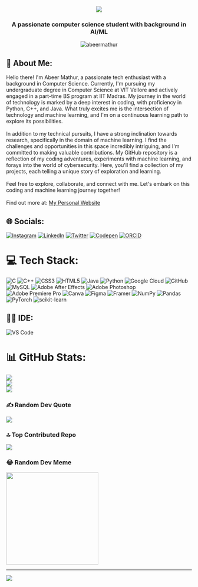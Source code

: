 <h1 align="center">
  <img src="https://readme-typing-svg.herokuapp.com?font=Hubot+Sans&weight=600&size=30&pause=500&color=0F95E8&center=true&width=435&lines=Hi+👋,+I'm+Abeer+Mathur!">
</h1>
<h3 align="center">A passionate computer science student with background in AI/ML</h3>

<p align="center"> <img src="https://komarev.com/ghpvc/?username=abeermathur&label=Profile%20views&color=0e75b6&style=flat" alt="abeermathur" /> </p>

## 💫 About Me:
Hello there! I'm Abeer Mathur, a passionate tech enthusiast with a background in Computer Science. Currently, I'm pursuing my undergraduate degree in Computer Science at VIT Vellore and actively engaged in a part-time BS program at IIT Madras. My journey in the world of technology is marked by a deep interest in coding, with proficiency in Python, C++, and Java. What truly excites me is the intersection of technology and machine learning, and I'm on a continuous learning path to explore its possibilities.<br><br>In addition to my technical pursuits, I have a strong inclination towards research, specifically in the domain of machine learning. I find the challenges and opportunities in this space incredibly intriguing, and I'm committed to making valuable contributions. My GitHub repository is a reflection of my coding adventures, experiments with machine learning, and forays into the world of cybersecurity. Here, you'll find a collection of my projects, each telling a unique story of exploration and learning.<br><br>Feel free to explore, collaborate, and connect with me. Let's embark on this coding and machine learning journey together! <br><br> Find out more at: <a href="https://abeermathur.in/">My Personal Website</a>


## 🌐 Socials:
[![Instagram](https://img.shields.io/badge/Instagram-%23E4405F.svg?logo=Instagram&logoColor=white)](https://instagram.com/abeer.mathur) [![LinkedIn](https://img.shields.io/badge/LinkedIn-%230077B5.svg?logo=linkedin&logoColor=white)](https://linkedin.com/in/abeermathur) [![Twitter](https://img.shields.io/badge/Twitter-%231DA1F2.svg?logo=Twitter&logoColor=white)](https://twitter.com/abeer_mathur17) [![Codepen](https://img.shields.io/badge/Codepen-000000?style=for-the-badge&logo=codepen&logoColor=white)](https://codepen.io/abeer-wd) [![ORCID](https://img.shields.io/badge/orcid-A6CE39?style=for-the-badge&logo=orcid&logoColor=white)](https://orcid.org/0009-0004-3129-0749)

# 💻 Tech Stack:
![C](https://img.shields.io/badge/c-%2300599C.svg?style=for-the-badge&logo=c&logoColor=white) ![C++](https://img.shields.io/badge/c++-%2300599C.svg?style=for-the-badge&logo=c%2B%2B&logoColor=white) ![CSS3](https://img.shields.io/badge/css3-%231572B6.svg?style=for-the-badge&logo=css3&logoColor=white) ![HTML5](https://img.shields.io/badge/html5-%23E34F26.svg?style=for-the-badge&logo=html5&logoColor=white) ![Java](https://img.shields.io/badge/java-%23ED8B00.svg?style=for-the-badge&logo=java&logoColor=white) ![Python](https://img.shields.io/badge/python-3670A0?style=for-the-badge&logo=python&logoColor=ffdd54) ![Google Cloud](https://img.shields.io/badge/Google%20Cloud-%234285F4.svg?style=for-the-badge&logo=google-cloud&logoColor=white) ![GitHub](https://img.shields.io/badge/GitHub-%23121011.svg?style=for-the-badge&logo=github&logoColor=white) ![MySQL](https://img.shields.io/badge/mysql-%2300f.svg?style=for-the-badge&logo=mysql&logoColor=white) ![Adobe After Effects](https://img.shields.io/badge/Adobe%20After%20Effects-9999FF.svg?style=for-the-badge&logo=Adobe%20After%20Effects&logoColor=white) ![Adobe Photoshop](https://img.shields.io/badge/adobephotoshop-%2331A8FF.svg?style=for-the-badge&logo=adobephotoshop&logoColor=white) ![Adobe Premiere Pro](https://img.shields.io/badge/Adobe%20Premiere%20Pro-9999FF.svg?style=for-the-badge&logo=Adobe%20Premiere%20Pro&logoColor=white) ![Canva](https://img.shields.io/badge/Canva-%2300C4CC.svg?style=for-the-badge&logo=Canva&logoColor=white) 	![Figma](https://img.shields.io/badge/figma-%23F24E1E.svg?style=for-the-badge&logo=figma&logoColor=white) ![Framer](https://img.shields.io/badge/Framer-black?style=for-the-badge&logo=framer&logoColor=blue) ![NumPy](https://img.shields.io/badge/numpy-%23013243.svg?style=for-the-badge&logo=numpy&logoColor=white) ![Pandas](https://img.shields.io/badge/pandas-%23150458.svg?style=for-the-badge&logo=pandas&logoColor=white) ![PyTorch](https://img.shields.io/badge/PyTorch-%23EE4C2C.svg?style=for-the-badge&logo=PyTorch&logoColor=white) ![scikit-learn](https://img.shields.io/badge/scikit--learn-%23F7931E.svg?style=for-the-badge&logo=scikit-learn&logoColor=white)

## 👩‍💻 IDE:
![VS Code](https://img.shields.io/badge/VSCode-0078D4?style=for-the-badge&logo=visual%20studio%20code&logoColor=white)

# 📊 GitHub Stats:
![](https://github-readme-stats.vercel.app/api?username=AbeerMathur&theme=dark&hide_border=false&include_all_commits=true&count_private=false)<br/>
![](https://github-readme-streak-stats.herokuapp.com/?user=AbeerMathur&theme=dark&hide_border=false)<br/>
![](https://github-readme-stats.vercel.app/api/top-langs/?username=AbeerMathur&theme=dark&hide_border=false&include_all_commits=true&count_private=false&layout=compact)

### ✍️ Random Dev Quote
![](https://quotes-github-readme.vercel.app/api?type=horizontal&theme=radical)

### 🔝 Top Contributed Repo
![](https://github-contributor-stats.vercel.app/api?username=AbeerMathur&limit=5&theme=tokyonight&combine_all_yearly_contributions=true)

### 😂 Random Dev Meme
<img src='https://randommeme-five.vercel.app/' style="height: 250px;"/>

---
[![](https://visitcount.itsvg.in/api?id=manvendrasingh09&icon=1&color=0)](https://visitcount.itsvg.in)

<!-- Proudly created with GPRM ( https://gprm.itsvg.in ) -->
